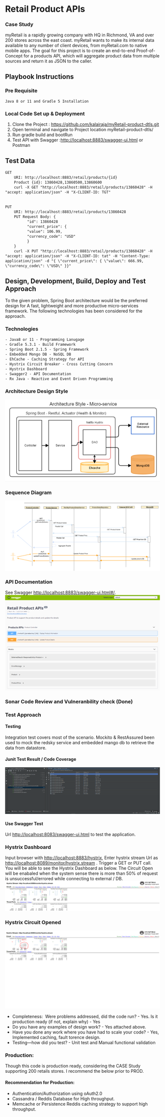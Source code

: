 # Retail Product APIs 
### Case Study
myRetail is a rapidly growing company with HQ in Richmond, VA and over 200 stores across the east coast. myRetail wants to make its internal data available to any number of client devices, from myRetail.com to native mobile apps. 
The goal for this project is to create an end-to-end Proof-of-Concept for a products API, which will aggregate product data from multiple sources and return it as JSON to the caller.
## Playbook Instructions
### Pre Requisite
    Java 8 or 11 and Gradle 5 Installation

### Local Code Set up & Deployment
1. Clone the Project : https://github.com/kalairaja/myRetail-product-dtls.git
2. Open terminal and navigate to Project location myRetail-product-dtls/
3. Run gradle build and bootRun
4. Test API with Swagger :<http://localhost:8883/swagger-ui.html> or Postman

## Test Data
    GET 
        URI: http://localhost:8883/retail/products/{id}
        Product {id}: 13860428,13860500,13860600
        curl -X GET "http://localhost:8883/retail/products/13860428" -H "accept: application/json" -H "X-CLIENT-ID: TGT"


    PUT 
        URI: http://localhost:8883/retail/products/13860428
        PUT Request Body: {
              "id": 13860428
              "current_price": {
              "value": 106.99,
              "currency_code": "USD"
              }
        }
        curl -X PUT "http://localhost:8883/retail/products/13860428" -H "accept: application/json" -H "X-CLIENT-ID: tat" -H "Content-Type: application/json" -d "{ \"current_price\": { \"value\": 666.99, \"currency_code\": \"USD\" }}"

## Design, Development, Build, Deploy and Test Approach
To the given problem, Spring Boot architecture would be the preferred design for A fast, lightweight and more productive micro-services framework. The following technologies has been considered for the approach.
### Technologies
    - Java8 or 11 - Programming Lanugage
    - Gradle 5.3.1 - Build Framework
    - Spring Boot 2.1.5 - Spring Framework
    - Embedded Mongo DB - NoSQL DB
    - EhCache - Caching Strategy for API
    - Hystrix Circuit Breaker - Cross Cutting Concern
    - Hystrix Dashboard 
    - Swagger2 - API Documentation
    - Rx Java - Reactive and Event Driven Programming
### Architecture Design Style
![Arch](src/main/resources/images/Arch_Style.PNG)
### Sequence Diagram
![Sequence](src/main/resources/images/Microservice-seq.PNG)
### API Documentation
See Swagger <http://localhost:8883/swagger-ui.html#/>.
![Swagger](src/main/resources/images/swagger.PNG)

### Sonar Code Review and Vulneranbility check (Done)

### Test Approach

#### Testing
Integration test covers most of the scenario. Mockito & RestAssured been used to mock the redsky service and embedded mango db to retrieve the data from datastore.

#### Junit Test Result / Code Coverage
![UnitTest](src/main/resources/images/UnitTestResult.PNG)


#### Use Swagger Test
Url <http://localhost:8083/swagger-ui.html> to test the application.

### Hystrix Dashboard
Input browser with <http://localhost:8883/hystrix>, Enter hystrix stream Url as <http://localhost:8089/monitor/hystrix.stream> .
Trigger a GET or PUT call. You will be able to see the Hystrix Dashboard as below. The Circuit Open will be enabaled when the system sense there is more than 50% of request is unsuccessful/errored while connecting to external / DB.
![Hystrix](src/main/resources/images/Hystrix.PNG)

### Hystrix Circuit Opened
![Hystrix](src/main/resources/images/HystrixOpen.PNG)



-   Completeness:  Were problems addressed, did the code run? - Yes. Is it production ready (if not, explain why) - Yes
-   Do you have any examples of design work? - Yes attached above.
-   Have you done any work where you have had to scale your code? - Yes, Implemented caching, fault torence design. 
-   Testing—how did you test? - Unit test and Manual functional validation

### Production:
Though this code is production ready, considering the CASE Study supporting 200 retails stores. I recommend the below prior to PROD.
#### Recommendation for Production:
-   Authentication/Authorization using oAuth2.0
-   Cassandra / Reddis Database for High throughput.
-   Memcache or Persistence Reddis caching strategy to support high throughput.
